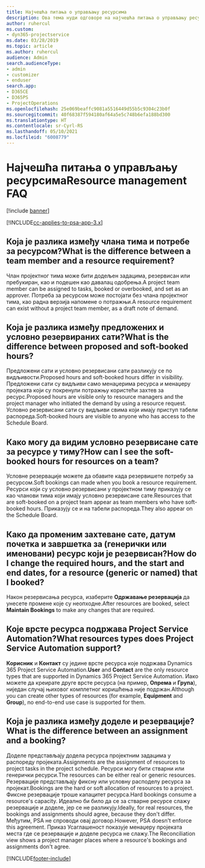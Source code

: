 ```yaml
---
title: Најчешћа питања о управљању ресурсима
description: Ова тема нуди одговоре на најчешћа питања о управљању ресурсима.
author: ruhercul
ms.custom:
- dyn365-projectservice
ms.date: 03/28/2019
ms.topic: article
ms.author: ruhercul
audience: Admin
search.audienceType:
- admin
- customizer
- enduser
search.app:
- D365CE
- D365PS
- ProjectOperations
ms.openlocfilehash: 25e069beaffc9081a5516449d55b5c9304c23b0f
ms.sourcegitcommit: 40f68387f594180af64a5e5c748b6efa188bd300
ms.translationtype: HT
ms.contentlocale: sr-Cyrl-RS
ms.lasthandoff: 05/10/2021
ms.locfileid: "6008779"
---
```

# <a name="resource-management-faq"></a><span data-ttu-id="24ae0-103">Најчешћа питања о управљању ресурсима</span><span class="sxs-lookup"><span data-stu-id="24ae0-103">Resource management FAQ</span></span>

[!include [banner](../includes/psa-now-project-operations.md)]

[!INCLUDE[cc-applies-to-psa-app-3.x](../includes/cc-applies-to-psa-app-3x.md)]

## <a name="what-is-the-difference-between-a-team-member-and-a-resource-requirement"></a><span data-ttu-id="24ae0-104">Која је разлика између члана тима и потребе за ресурсом?</span><span class="sxs-lookup"><span data-stu-id="24ae0-104">What is the difference between a team member and a resource requirement?</span></span>

<span data-ttu-id="24ae0-105">Члан пројектног тима може бити додељен задацима, резервисан или пребукиран, као и подешен као давалац одобрења.</span><span class="sxs-lookup"><span data-stu-id="24ae0-105">A project team member can be assigned to tasks, booked or overbooked, and set as an approver.</span></span> <span data-ttu-id="24ae0-106">Потреба за ресурсом може постојати без члана пројектног тима, као радна верзија напомене о потражњи.</span><span class="sxs-lookup"><span data-stu-id="24ae0-106">A resource requirement can exist without a project team member, as a draft note of demand.</span></span> 

## <a name="what-is-the-difference-between-proposed-and-soft-booked-hours"></a><span data-ttu-id="24ae0-107">Која је разлика између предложених и условно резервираних сати?</span><span class="sxs-lookup"><span data-stu-id="24ae0-107">What is the difference between proposed and soft-booked hours?</span></span>

<span data-ttu-id="24ae0-108">Предложени сати и условно резервисани сати разликују се по видљивости.</span><span class="sxs-lookup"><span data-stu-id="24ae0-108">Proposed hours and soft-booked hours differ in visibility.</span></span> <span data-ttu-id="24ae0-109">Предложени сати су видљиви само менаџерима ресурса и менаџеру пројеката који су покренули потражњу користећи захтев за ресурс.</span><span class="sxs-lookup"><span data-stu-id="24ae0-109">Proposed hours are visible only to resource managers and the project manager who initiated the demand by using a resource request.</span></span> <span data-ttu-id="24ae0-110">Условно резервисани сати су видљиви свима који имају приступ табели распореда.</span><span class="sxs-lookup"><span data-stu-id="24ae0-110">Soft-booked hours are visible to anyone who has access to the Schedule Board.</span></span>

## <a name="how-can-i-see-the-soft-booked-hours-for-resources-on-a-team"></a><span data-ttu-id="24ae0-111">Како могу да видим условно резервисане сате за ресурсе у тиму?</span><span class="sxs-lookup"><span data-stu-id="24ae0-111">How can I see the soft-booked hours for resources on a team?</span></span>

<span data-ttu-id="24ae0-112">Условне резервације можете да обавите када резервишете потребу за ресурсом.</span><span class="sxs-lookup"><span data-stu-id="24ae0-112">Soft bookings can made when you book a resource requirement.</span></span> <span data-ttu-id="24ae0-113">Ресурси који су условно резервисани у пројектном тиму приказују се као чланови тима који имају условно резервисане сате.</span><span class="sxs-lookup"><span data-stu-id="24ae0-113">Resources that are soft-booked on a project team appear as team members who have soft-booked hours.</span></span> <span data-ttu-id="24ae0-114">Приказују се и на табели распореда.</span><span class="sxs-lookup"><span data-stu-id="24ae0-114">They also appear on the Schedule Board.</span></span>

## <a name="how-do-i-change-the-required-hours-and-the-start-and-end-dates-for-a-resource-generic-or-named-that-i-booked"></a><span data-ttu-id="24ae0-115">Како да променим захтеване сате, датум почетка и завршетка за (генерички или именовани) ресурс који је резервисан?</span><span class="sxs-lookup"><span data-stu-id="24ae0-115">How do I change the required hours, and the start and end dates, for a resource (generic or named) that I booked?</span></span>

<span data-ttu-id="24ae0-116">Након резервисања ресурса, изаберите **Одржавање резервација** да унесете промене које су неопходне.</span><span class="sxs-lookup"><span data-stu-id="24ae0-116">After resources are booked, select **Maintain Bookings** to make any changes that are required.</span></span>

## <a name="what-resources-types-does-project-service-automation-support"></a><span data-ttu-id="24ae0-117">Које врсте ресурса подржава Project Service Automation?</span><span class="sxs-lookup"><span data-stu-id="24ae0-117">What resources types does Project Service Automation support?</span></span>

<span data-ttu-id="24ae0-118">**Корисник** и **Контакт** су једине врсте ресурса које подржава Dynamics 365 Project Service Automation.</span><span class="sxs-lookup"><span data-stu-id="24ae0-118">**User** and **Contact** are the only resource types that are supported in Dynamics 365 Project Service Automation.</span></span> <span data-ttu-id="24ae0-119">Иако можете да креирате друге врсте ресурса (на пример, **Опрема** и **Група**), ниједан случај њиховог комплетног коришћења није подржан.</span><span class="sxs-lookup"><span data-stu-id="24ae0-119">Although you can create other types of resources (for example, **Equipment** and **Group**), no end-to-end use case is supported for them.</span></span>

## <a name="what-is-the-difference-between-an-assignment-and-a-booking"></a><span data-ttu-id="24ae0-120">Која је разлика између доделе и резервације?</span><span class="sxs-lookup"><span data-stu-id="24ae0-120">What is the difference between an assignment and a booking?</span></span>

<span data-ttu-id="24ae0-121">Доделе представљају додела ресурса пројектним задацима у распореду пројеката.</span><span class="sxs-lookup"><span data-stu-id="24ae0-121">Assignments are the assignment of resources to project tasks in the project schedule.</span></span> <span data-ttu-id="24ae0-122">Ресурси могу бити стварни или генерички ресурси.</span><span class="sxs-lookup"><span data-stu-id="24ae0-122">The resources can be either real or generic resources.</span></span> <span data-ttu-id="24ae0-123">Резервације представљају фиксну или условну расподелу ресурса за пројекат.</span><span class="sxs-lookup"><span data-stu-id="24ae0-123">Bookings are the hard or soft allocation of resources to a project.</span></span> <span data-ttu-id="24ae0-124">Фиксне резервације троше капацитет ресурса.</span><span class="sxs-lookup"><span data-stu-id="24ae0-124">Hard bookings consume a resource's capacity.</span></span> <span data-ttu-id="24ae0-125">Идеално би било да се за стварне ресурсе слажу резервације и доделе, јер се не разликују.</span><span class="sxs-lookup"><span data-stu-id="24ae0-125">Ideally, for real resources, the bookings and assignments should agree, because they don't differ.</span></span> <span data-ttu-id="24ae0-126">Међутим, PSA не спроводи овај договор.</span><span class="sxs-lookup"><span data-stu-id="24ae0-126">However, PSA doesn't enforce this agreement.</span></span> <span data-ttu-id="24ae0-127">Приказ Усаглашеност показује менаџеру пројеката места где се резервације и доделе ресурса не слажу.</span><span class="sxs-lookup"><span data-stu-id="24ae0-127">The Reconciliation view shows a project manager places where a resource's bookings and assignments don't agree.</span></span>


[!INCLUDE[footer-include](../includes/footer-banner.md)]